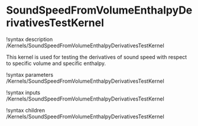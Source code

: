 # SoundSpeedFromVolumeEnthalpyDerivativesTestKernel

!syntax description /Kernels/SoundSpeedFromVolumeEnthalpyDerivativesTestKernel

This kernel is used for testing the derivatives of sound speed with respect to
specific volume and specific enthalpy.

!syntax parameters /Kernels/SoundSpeedFromVolumeEnthalpyDerivativesTestKernel

!syntax inputs /Kernels/SoundSpeedFromVolumeEnthalpyDerivativesTestKernel

!syntax children /Kernels/SoundSpeedFromVolumeEnthalpyDerivativesTestKernel
